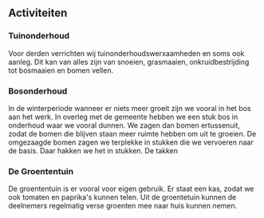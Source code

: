## Activiteiten

### Tuinonderhoud

Voor derden verrichten wij tuinonderhoudswerxaamheden en soms ook aanleg. Dit kan van alles zijn van snoeien, grasmaaien, onkruidbestrijding tot bosmaaien en bomen vellen.

### Bosonderhoud

In de winterperiode wanneer er niets meer groeit zijn we vooral in het bos aan het werk. In overleg met de gemeente hebben we een stuk bos in onderhoud waar we vooral dunnen. We zagen dan bomen ertussenuit, zodat de bomen die blijven staan meer ruimte hebben om uit te groeien. De omgezaagde bomen zagen we terplekke in stukken die we vervoeren naar de basis. Daar hakken we het in stukken. De takken

### De Groententuin

De groententuin is er vooral voor eigen gebruik. Er staat een kas, zodat we ook tomaten en paprika's kunnen telen. Uit de groentetuin kunnen de deelnemers regelmatig verse groenten mee naar huis kunnen nemen.
